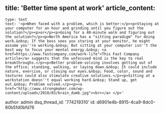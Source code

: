 title: 'Better time spent at work'
article_content:
  -
    type: text
    text: '<p>When faced with a problem, which is better:</p><p>Staying at your computer for an hour and grinding until you figure out the solution?</p><p>or</p><p>Going for a 40-minute walk and figuring out the solution?</p><p>North America has a "sitting paradigm" for doing work.&nbsp; If the boss sees you staring at your monitor, he might assume you''re working.&nbsp; But sitting at your computer isn''t the best way to focus your mental energy.&nbsp; <a href=https://www.fastcompany.com/work-life">This Fast Company article</a> suggests that the unfocused mind is the key to real breakthroughs.</p><p>Better problem-solving involves getting out of the office; standing, walking, or laying down.&nbsp; It could include nature, exercise, or closing our eyes.&nbsp; Food, color, sound and textures could also stimulate creative solutions.</p><p>Sitting at a workstation doesn''t equal working hard.&nbsp; Stand up, get out.&nbsp; Problem solved.</p><p><a href="http://www.strongmaker.com/wp-content/uploads/2010/03/brain_dumb.jpg"><br></a> </p>'
author: admin
dsq_thread_id: '774219310'
id: d6901e4b-8915-4ca9-8dc0-60b5fd0bfd76
